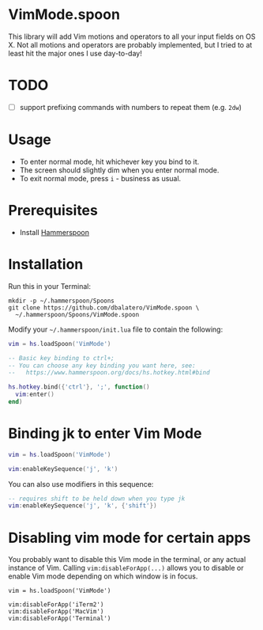 # VimMode.spoon

This library will add Vim motions and operators to all your input fields on
OS X. Not all motions and operators are probably implemented, but I tried to
at least hit the major ones I use day-to-day!

# TODO

- [ ] support prefixing commands with numbers to repeat them (e.g. `2dw`)

# Usage

* To enter normal mode, hit whichever key you bind to it.
* The screen should slightly dim when you enter normal mode.
* To exit normal mode, press `i` - business as usual.

# Prerequisites

* Install [Hammerspoon](http://www.hammerspoon.org/go/)

# Installation

Run this in your Terminal:

```
mkdir -p ~/.hammerspoon/Spoons
git clone https://github.com/dbalatero/VimMode.spoon \
  ~/.hammerspoon/Spoons/VimMode.spoon
```

Modify your `~/.hammerspoon/init.lua` file to contain the following:

```lua
vim = hs.loadSpoon('VimMode')

-- Basic key binding to ctrl+;
-- You can choose any key binding you want here, see:
--   https://www.hammerspoon.org/docs/hs.hotkey.html#bind

hs.hotkey.bind({'ctrl'}, ';', function()
  vim:enter()
end)
```

# Binding jk to enter Vim Mode

```lua
vim = hs.loadSpoon('VimMode')

vim:enableKeySequence('j', 'k')
```

You can also use modifiers in this sequence:

```lua
-- requires shift to be held down when you type jk
vim:enableKeySequence('j', 'k', {'shift'})
```

# Disabling vim mode for certain apps

You probably want to disable this Vim mode in the terminal, or any actual 
instance of Vim. Calling `vim:disableForApp(...)` allows you to disable or
enable Vim mode depending on which window is in focus.

```
vim = hs.loadSpoon('VimMode')

vim:disableForApp('iTerm2')
vim:disableForApp('MacVim')
vim:disableForApp('Terminal')
```
